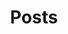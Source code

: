 ---
title: "Posts"
layout: "archives"
url: "/posts/"
summary: posts
searchHidden: true
hidden: true # hide from home page
# Need to this to be in /content for archives layout to work
---